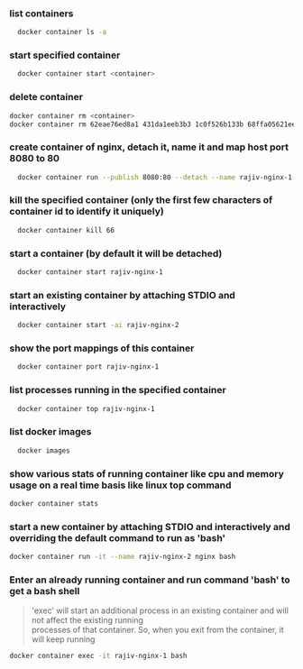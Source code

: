 ### list containers 
```sh
  docker container ls -a 
```

### start specified container
```sh
  docker container start <container>
```
  
### delete container 
```sh
docker container rm <container>
docker container rm 62eae76ed8a1 431da1eeb3b3 1c0f526b133b 68ffa05621ee 
```

### create container of nginx, detach it, name it and map host port 8080 to 80
```sh
  docker container run --publish 8080:80 --detach --name rajiv-nginx-1 nginx
```

### kill the specified container (only the first few characters of container id to identify it uniquely)
```sh
  docker container kill 66
```

### start a container (by default it will be detached)
```sh
  docker container start rajiv-nginx-1 
```

### start an existing container by attaching STDIO and interactively 
```sh
  docker container start -ai rajiv-nginx-2
```

### show the port mappings of this container
```sh
  docker container port rajiv-nginx-1 
```

### list processes running in the specified container
```sh
  docker container top rajiv-nginx-1 
 ```
  
### list docker images
```sh 
  docker images 
```

### show various stats of running container like cpu and memory usage on a real time basis like linux top command
```sh
docker container stats 
```

### start a new container by attaching STDIO and interactively and overriding the default command to run as 'bash' 
```sh
docker container run -it --name rajiv-nginx-2 nginx bash
```

### Enter an already running container and run command 'bash' to get a bash shell
> 'exec' will start an additional process in an existing container and will not affect the existing running       
> processes of that container. So, when you exit from the container, it will keep running
```sh
docker container exec -it rajiv-nginx-1 bash
```


